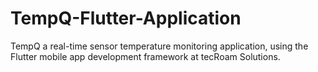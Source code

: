 # TempQ-Flutter-Application
TempQ a real-time sensor temperature monitoring application, using the Flutter mobile app development framework at tecRoam Solutions.
